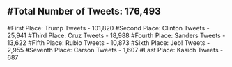 #Total Number of Tweets: 176,493 
---
#First Place: Trump Tweets - 101,820
#Second Place: Clinton Tweets - 25,941
#Third Place: Cruz Tweets - 18,988
#Fourth Place: Sanders Tweets - 13,622
#Fifth Place: Rubio Tweets - 10,873
#Sixth Place: Jeb! Tweets - 2,955
#Seventh Place: Carson Tweets - 1,607
#Last Place: Kasich Tweets - 687
